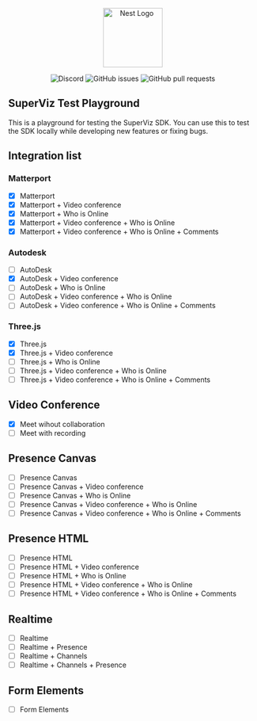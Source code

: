 <p align="center">
  <a href="https://superviz.com/" target="blank"><img src="https://avatars.githubusercontent.com/u/56120553?s=200&v=4" width="120" alt="Nest Logo" /></a>
</p>

<p align="center">
  <img alt="Discord" src="https://img.shields.io/discord/1171797567223378002">
  <img alt="GitHub issues" src="https://img.shields.io/github/issues-raw/superviz/superviz">
  <img alt="GitHub pull requests" src="https://img.shields.io/github/issues-pr/superviz/superviz">
</p>

## SuperViz Test Playground

This is a playground for testing the SuperViz SDK. You can use this to test the SDK locally while developing new features or fixing bugs.

## Integration list

### Matterport

- [x] Matterport
- [x] Matterport + Video conference
- [x] Matterport + Who is Online
- [x] Matterport + Video conference + Who is Online
- [x] Matterport + Video conference + Who is Online + Comments

### Autodesk

- [ ] AutoDesk
- [x] AutoDesk + Video conference
- [ ] AutoDesk + Who is Online
- [ ] AutoDesk + Video conference + Who is Online
- [ ] AutoDesk + Video conference + Who is Online + Comments

### Three.js

- [x] Three.js
- [x] Three.js + Video conference
- [ ] Three.js + Who is Online
- [ ] Three.js + Video conference + Who is Online
- [ ] Three.js + Video conference + Who is Online + Comments

## Video Conference

- [x] Meet wihout collaboration
- [ ] Meet with recording

## Presence Canvas

- [ ] Presence Canvas
- [ ] Presence Canvas + Video conference
- [ ] Presence Canvas + Who is Online
- [ ] Presence Canvas + Video conference + Who is Online
- [ ] Presence Canvas + Video conference + Who is Online + Comments

## Presence HTML

- [ ] Presence HTML
- [ ] Presence HTML + Video conference
- [ ] Presence HTML + Who is Online
- [ ] Presence HTML + Video conference + Who is Online
- [ ] Presence HTML + Video conference + Who is Online + Comments

## Realtime

- [ ] Realtime
- [ ] Realtime + Presence
- [ ] Realtime + Channels
- [ ] Realtime + Channels + Presence

## Form Elements

- [ ] Form Elements
